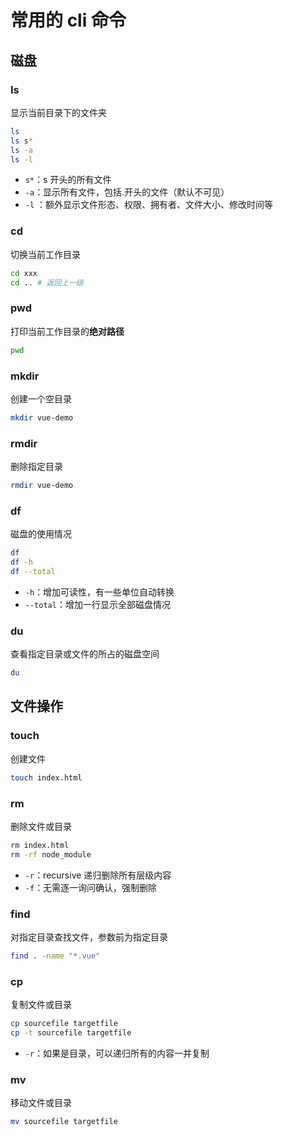 # 常用的 cli 命令

## 磁盘

### ls

显示当前目录下的文件夹

```bash
ls
ls s*
ls -a
ls -l
```

- `s*`：s 开头的所有文件
- `-a`：显示所有文件，包括.开头的文件（默认不可见）
- `-l` ：额外显示文件形态、权限、拥有者、文件大小、修改时间等

### cd

切换当前工作目录

```bash
cd xxx
cd .. # 返回上一级
```

### pwd

打印当前工作目录的**绝对路径**

```bash
pwd
```

### mkdir

创建一个空目录

```bash
mkdir vue-demo
```

### rmdir

删除指定目录

```bash
rmdir vue-demo
```

### df

磁盘的使用情况

```bash
df
df -h
df --total
```

- `-h`：增加可读性，有一些单位自动转换
- `--total`：增加一行显示全部磁盘情况

### du

查看指定目录或文件的所占的磁盘空间

```bash
du
```

## 文件操作

### touch

创建文件

```bash
touch index.html
```

### rm

删除文件或目录

```bash
rm index.html
rm -rf node_module
```

- `-r`：recursive 递归删除所有层级内容
- `-f`：无需逐一询问确认，强制删除

### find

对指定目录查找文件，参数前为指定目录

```bash
find . -name "*.vue"
```

### cp

复制文件或目录

```bash
cp sourcefile targetfile
cp -t sourcefile targetfile
```

- `-r`：如果是目录，可以递归所有的内容一并复制

### mv

移动文件或目录

```bash
mv sourcefile targetfile
```
